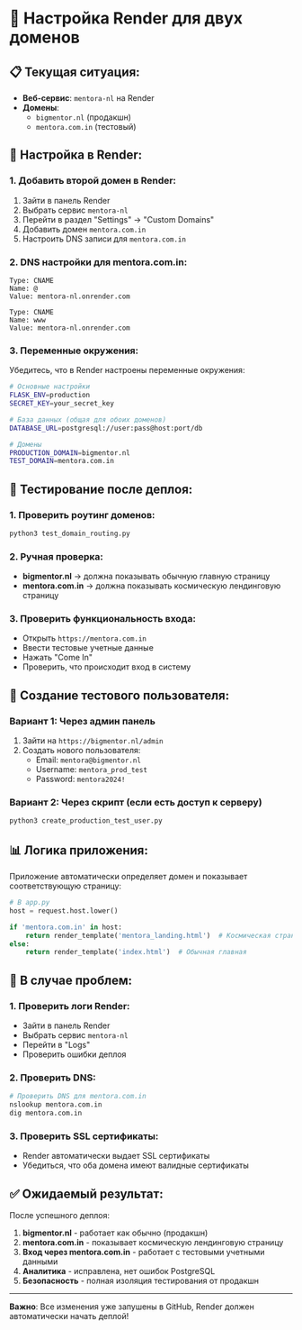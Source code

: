 # 🚀 Настройка Render для двух доменов

## 📋 Текущая ситуация:
- **Веб-сервис**: `mentora-nl` на Render
- **Домены**: 
  - `bigmentor.nl` (продакшн)
  - `mentora.com.in` (тестовый)

## 🔧 Настройка в Render:

### 1. **Добавить второй домен в Render:**

1. Зайти в панель Render
2. Выбрать сервис `mentora-nl`
3. Перейти в раздел "Settings" → "Custom Domains"
4. Добавить домен `mentora.com.in`
5. Настроить DNS записи для `mentora.com.in`

### 2. **DNS настройки для mentora.com.in:**

```
Type: CNAME
Name: @
Value: mentora-nl.onrender.com

Type: CNAME  
Name: www
Value: mentora-nl.onrender.com
```

### 3. **Переменные окружения:**

Убедитесь, что в Render настроены переменные окружения:

```bash
# Основные настройки
FLASK_ENV=production
SECRET_KEY=your_secret_key

# База данных (общая для обоих доменов)
DATABASE_URL=postgresql://user:pass@host:port/db

# Домены
PRODUCTION_DOMAIN=bigmentor.nl
TEST_DOMAIN=mentora.com.in
```

## 🧪 Тестирование после деплоя:

### 1. **Проверить роутинг доменов:**
```bash
python3 test_domain_routing.py
```

### 2. **Ручная проверка:**
- **bigmentor.nl** → должна показывать обычную главную страницу
- **mentora.com.in** → должна показывать космическую лендинговую страницу

### 3. **Проверить функциональность входа:**
- Открыть `https://mentora.com.in`
- Ввести тестовые учетные данные
- Нажать "Come In"
- Проверить, что происходит вход в систему

## 🔑 Создание тестового пользователя:

### Вариант 1: Через админ панель
1. Зайти на `https://bigmentor.nl/admin`
2. Создать нового пользователя:
   - Email: `mentora@bigmentor.nl`
   - Username: `mentora_prod_test`
   - Password: `mentora2024!`

### Вариант 2: Через скрипт (если есть доступ к серверу)
```bash
python3 create_production_test_user.py
```

## 📊 Логика приложения:

Приложение автоматически определяет домен и показывает соответствующую страницу:

```python
# В app.py
host = request.host.lower()

if 'mentora.com.in' in host:
    return render_template('mentora_landing.html')  # Космическая страница
else:
    return render_template('index.html')  # Обычная главная
```

## 🚨 В случае проблем:

### 1. **Проверить логи Render:**
- Зайти в панель Render
- Выбрать сервис `mentora-nl`
- Перейти в "Logs"
- Проверить ошибки деплоя

### 2. **Проверить DNS:**
```bash
# Проверить DNS для mentora.com.in
nslookup mentora.com.in
dig mentora.com.in
```

### 3. **Проверить SSL сертификаты:**
- Render автоматически выдает SSL сертификаты
- Убедиться, что оба домена имеют валидные сертификаты

## ✅ Ожидаемый результат:

После успешного деплоя:

1. **bigmentor.nl** - работает как обычно (продакшн)
2. **mentora.com.in** - показывает космическую лендинговую страницу
3. **Вход через mentora.com.in** - работает с тестовыми учетными данными
4. **Аналитика** - исправлена, нет ошибок PostgreSQL
5. **Безопасность** - полная изоляция тестирования от продакшн

---

**Важно**: Все изменения уже запушены в GitHub, Render должен автоматически начать деплой!


